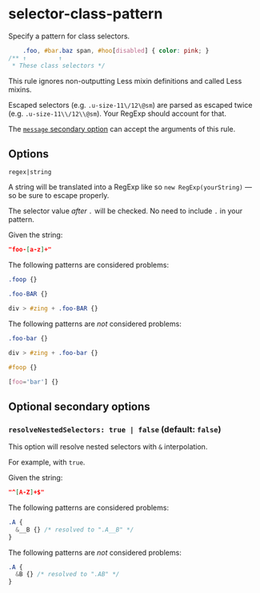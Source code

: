 # selector-class-pattern

Specify a pattern for class selectors.

<!-- prettier-ignore -->
```css
    .foo, #bar.baz span, #hoo[disabled] { color: pink; }
/** ↑         ↑
 * These class selectors */
```

This rule ignores non-outputting Less mixin definitions and called Less mixins.

Escaped selectors (e.g. `.u-size-11\/12\@sm`) are parsed as escaped twice (e.g. `.u-size-11\\/12\\@sm`). Your RegExp should account for that.

The [`message` secondary option](https://github.com/stylelint/stylelint/tree/15.10.3/docs/user-guide/configure.md#message) can accept the arguments of this rule.

## Options

`regex|string`

A string will be translated into a RegExp like so `new RegExp(yourString)` — so be sure to escape properly.

The selector value _after `.`_ will be checked. No need to include `.` in your pattern.

Given the string:

```json
"foo-[a-z]+"
```

The following patterns are considered problems:

<!-- prettier-ignore -->
```css
.foop {}
```

<!-- prettier-ignore -->
```css
.foo-BAR {}
```

<!-- prettier-ignore -->
```css
div > #zing + .foo-BAR {}
```

The following patterns are _not_ considered problems:

<!-- prettier-ignore -->
```css
.foo-bar {}
```

<!-- prettier-ignore -->
```css
div > #zing + .foo-bar {}
```

<!-- prettier-ignore -->
```css
#foop {}
```

<!-- prettier-ignore -->
```css
[foo='bar'] {}
```

## Optional secondary options

### `resolveNestedSelectors: true | false` (default: `false`)

This option will resolve nested selectors with `&` interpolation.

For example, with `true`.

Given the string:

```json
"^[A-Z]+$"
```

The following patterns are considered problems:

<!-- prettier-ignore -->
```css
.A {
  &__B {} /* resolved to ".A__B" */
}
```

The following patterns are _not_ considered problems:

<!-- prettier-ignore -->
```css
.A {
  &B {} /* resolved to ".AB" */
}
```
